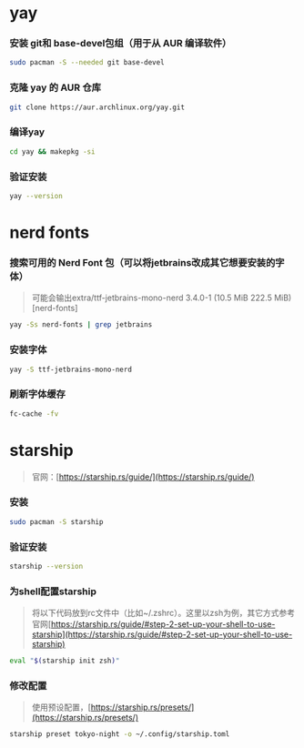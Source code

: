 # yay
### 安装 git和 base-devel包组​​（用于从 AUR 编译软件）
```bash
sudo pacman -S --needed git base-devel
```
###  克隆 yay 的 AUR 仓库
```bash
git clone https://aur.archlinux.org/yay.git
```
### 编译yay
```bash
cd yay && makepkg -si
```
### 验证安装
```bash
yay --version
```

# nerd fonts
### 搜索可用的 Nerd Font 包（可以将jetbrains改成其它想要安装的字体）
> 可能会输出extra/ttf-jetbrains-mono-nerd 3.4.0-1 (10.5 MiB 222.5 MiB) [nerd-fonts]
```bash
yay -Ss nerd-fonts | grep jetbrains
```
### 安装字体
```bash
yay -S ttf-jetbrains-mono-nerd
```
### 刷新字体缓存
```bash
fc-cache -fv
```

# starship
> 官网：[https://starship.rs/guide/](https://starship.rs/guide/)
### 安装
```bash
sudo pacman -S starship
```
### 验证安装
```bash
starship --version
```
### 为shell配置starship
> 将以下代码放到rc文件中（比如~/.zshrc）。这里以zsh为例，其它方式参考官网[https://starship.rs/guide/#step-2-set-up-your-shell-to-use-starship](https://starship.rs/guide/#step-2-set-up-your-shell-to-use-starship)
```bash
eval "$(starship init zsh)"
```
### 修改配置
> 使用预设配置，[https://starship.rs/presets/](https://starship.rs/presets/)
```bash
starship preset tokyo-night -o ~/.config/starship.toml
```
